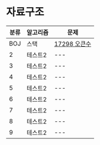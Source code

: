 # 자료구조

|분류|알고리즘|문제
|------|---|---|
|BOJ|스택|[17298 오큰수](http://www.google.co.kr)|
|2|테스트2|---|
|3|테스트2|---|
|4|테스트2|---|
|5|테스트2|---|
|6|테스트2|---|
|7|테스트2|---|
|8|테스트2|---|
|9|테스트2|---|
